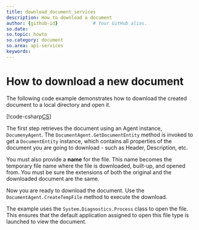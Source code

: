```yaml
---
title: download_document_services
description: How to download a document
author: {github-id}             # Your GitHub alias.
so.date:
so.topic: howto
so.category: document
so.area: api-services
keywords:
---
```


# How to download a new document

The following code example demonstrates how to download the created document to a local directory and open it.

[!code-csharp[CS](includes/download-document.cs)]

The first step retrieves the document using an Agent instance, `DocumenyAgent`. The `DocumentAgent.GetDocumentEntity` method is invoked to get a `DocumentEntity` instance, which contains all properties of the document you are going to download - such as Header, Description, etc.

You must also provide a **name** for the file. This name becomes the temporary file name where the file is downloaded, built-up, and opened from. You must be sure the extensions of both the original and the downloaded document are the same.

Now you are ready to download the document. Use the `DocumentAgent.CreateTempFile` method to execute the download.

The example uses the `System.Diagnostics.Process` class to open the file. This ensures that the default application assigned to open this file type is launched to view the document.
